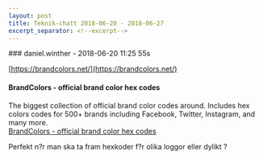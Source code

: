 ```yaml
---
layout: post
title: Teknik-chatt 2018-06-20 - 2018-06-27
excerpt_separator: <!--excerpt-->
---
```

<section class="message" markdown="1">
### daniel.winther - 2018-06-20 11:25 55s

[https://brandcolors.net/](https://brandcolors.net/)

<div class="attachment"><h4>BrandColors - official brand color hex codes</h4><div class="text">The biggest collection of official brand color codes around. Includes hex colors codes for 500+ brands including Facebook, Twitter, Instagram, and many more.</div>
<a href="https://brandcolors.net/">BrandColors - official brand color hex codes</a></div>
    
Perfekt n?r man ska ta fram hexkoder f?r olika loggor eller dylikt ?

<!--excerpt-->
</section>